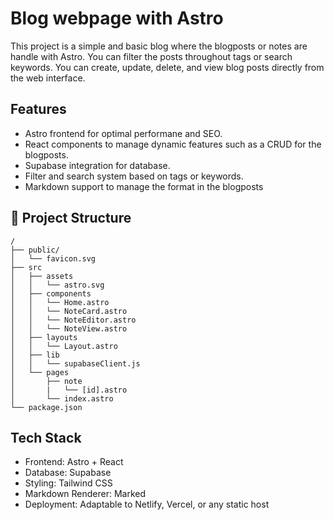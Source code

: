 # Blog webpage with Astro

This project is a simple and basic blog where the blogposts or notes are handle with Astro. You can filter the posts throughout tags or search keywords. You can create, update, delete, and view blog posts directly from the web interface.

## Features

- Astro frontend for optimal performane and SEO.
- React components to manage dynamic features such as a CRUD for the blogposts.
- Supabase integration for database.
- Filter and search system based on tags or keywords.
- Markdown support to manage the format in the blogposts

## 🚀 Project Structure

```text
/
├── public/
│   └── favicon.svg
├── src
│   ├── assets
│   │   └── astro.svg
│   ├── components
│   │   └── Home.astro
│   │   └── NoteCard.astro
│   │   └── NoteEditor.astro
│   │   └── NoteView.astro
│   ├── layouts
│   │   └── Layout.astro
│   ├── lib
│   │   └── supabaseClient.js
│   └── pages
│       ├── note
│       |   └── [id].astro
│       └── index.astro
└── package.json
```

## Tech Stack

- Frontend: Astro + React
- Database: Supabase
- Styling: Tailwind CSS
- Markdown Renderer: Marked
- Deployment: Adaptable to Netlify, Vercel, or any static host

